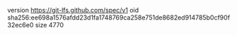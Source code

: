 version https://git-lfs.github.com/spec/v1
oid sha256:ee698a1576afdd23d1fa1748769ca258e751de8682ed914785b0cf90f32ec6e0
size 4770

